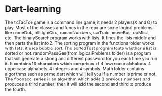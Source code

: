 # Dart-learning

The ticTacToe game is a command line game; it needs 2 players(X and O) to play. Most of the classes and funcs in the repo are some logical problems like nameDob, hllLightCirc, romanNumbers, carTrain, moveBug, opMissi, etc. 
The binarySearch program works with lists. It finds the lists middle and then parts the list into 2. 
The sorting program in the functions folder works with lists, it uses bubble sort. The sortedTest program tests whether a list is sorted or not. 
randomPassGen(from logicalProblems folder) is a program that will generate a strong and different password for you each time you run it. 
It contains 16 characters which comprises of 4 lowercase alphabets, 4 uppercase alphabets, 4 integers and 4 symbols. 
Math folder contains algorithms such as prime.dart which will tell you if a number is prime or not. 
The fibonacci series is an algorithm which adds 2 previous numbers and produces a third number; then it will add the second and third to produce the fourth. 
